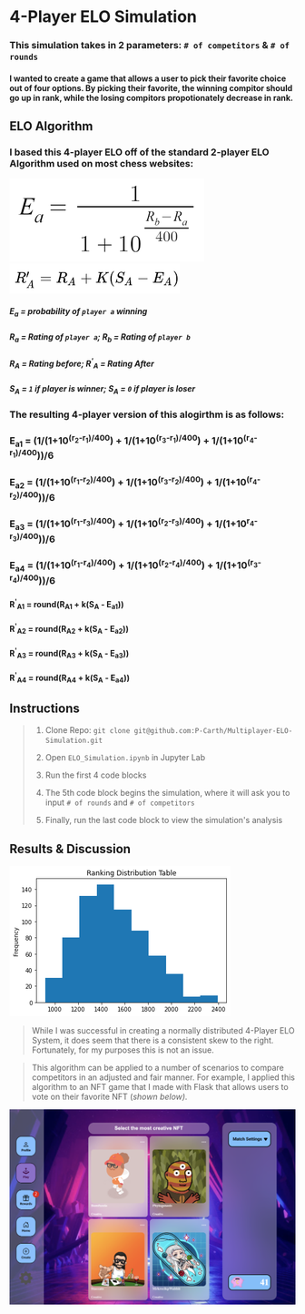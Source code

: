 # 4-Player ELO Simulation

### This simulation takes in 2 parameters: `# of competitors` & `# of rounds`

#### I wanted to create a game that allows a user to pick their favorite choice out of four options. By picking their favorite, the winning compitor should go up in rank, while the losing compitors propotionately decrease in rank.

## ELO Algorithm

### I based this 4-player ELO off of the standard 2-player ELO Algorithm used on most chess websites:

![2p ELO](images/2p-ELO.png) <img src="images/2p-Rating.png" alt="2P New Rating" width="300"/>
##### E<sub>a</sub> = probability of `player a` winning
##### R<sub>a</sub> = Rating of `player a`; R<sub>b</sub> = Rating of `player b`
##### R<sub>A</sub> = Rating before; R<sup>'</sup><sub>A</sub> = Rating After
##### S<sub>A</sub> = `1` if player is winner; S<sub>A</sub> = `0` if player is loser

### The resulting 4-player version of this alogirthm is as follows:

### E<sub>a1</sub> = (1/(1+10<sup>(r<sub>2</sub>-r<sub>1</sub>)/400</sup>) + 1/(1+10<sup>(r<sub>3</sub>-r<sub>1</sub>)/400</sup>) + 1/(1+10<sup>(r<sub>4</sub>-r<sub>1</sub>)/400</sup>))/6
### E<sub>a2</sub> = (1/(1+10<sup>(r<sub>1</sub>-r<sub>2</sub>)/400</sup>) + 1/(1+10<sup>(r<sub>3</sub>-r<sub>2</sub>)/400</sup>) + 1/(1+10<sup>(r<sub>4</sub>-r<sub>2</sub>)/400</sup>))/6
### E<sub>a3</sub> = (1/(1+10<sup>(r<sub>1</sub>-r<sub>3</sub>)/400</sup>) + 1/(1+10<sup>(r<sub>2</sub>-r<sub>3</sub>)/400</sup>) + 1/(1+10<sup>r<sub>4</sub>-r<sub>3</sub>)/400</sup>))/6
### E<sub>a4</sub> = (1/(1+10<sup>(r<sub>1</sub>-r<sub>4</sub>)/400</sup>) + 1/(1+10<sup>(r<sub>2</sub>-r<sub>4</sub>)/400</sup>) + 1/(1+10<sup>(r<sub>3</sub>-r<sub>4</sub>)/400</sup>))/6

#### R<sup>'</sup><sub>A1</sub> = round(R<sub>A1</sub> + k(S<sub>A</sub> - E<sub>a1</sub>))
#### R<sup>'</sup><sub>A2</sub> = round(R<sub>A2</sub> + k(S<sub>A</sub> - E<sub>a2</sub>))
#### R<sup>'</sup><sub>A3</sub> = round(R<sub>A3</sub> + k(S<sub>A</sub> - E<sub>a3</sub>)) 
#### R<sup>'</sup><sub>A4</sub> = round(R<sub>A4</sub> + k(S<sub>A</sub> - E<sub>a4</sub>))

## Instructions

> 1. Clone Repo: `git clone git@github.com:P-Carth/Multiplayer-ELO-Simulation.git`
>
> 2. Open `ELO_Simulation.ipynb` in Jupyter Lab
>
> 3. Run the first 4 code blocks
>
> 4. The 5th code block begins the simulation, where it will ask you to input `# of rounds` and `# of competitors`
>
> 5. Finally, run the last code block to view the simulation's analysis

## Results & Discussion

![Ranking Distribution](images/histogram.png)

> While I was successful in creating a normally distributed 4-Player ELO System, it does seem that there is a consistent skew to the right. Fortunately, for my purposes this is not an issue.

> This algorithm can be applied to a number of scenarios to compare competitors in an adjusted and fair manner. For example, I applied this algorithm to an NFT game that I made with Flask that allows users to vote on their favorite NFT (<i>shown below<i>).

![NFT Game](images/nft-game.png)
